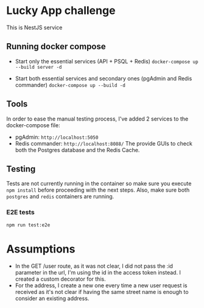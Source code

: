 # Lucky App challenge
This is NestJS service

## Running docker compose
* Start only the essential services (API + PSQL + Redis)
`docker-compose up --build server -d`

* Start both essential services and secondary ones (pgAdmin and Redis commander)
`docker-compose up --build -d`

## Tools
In order to ease the manual testing process, I've added 2 services to the docker-compose file:
* pgAdmin: `http://localhost:5050`
* Redis commander: `http://localhost:8088/`
The provide GUIs to check both the Postgres database and the Redis Cache.

## Testing
Tests are not currently running in the container so make sure you execute `npm install` before proceeding with the next steps. Also, make sure both `postgres` and `redis` containers are running.

### E2E tests
`npm run test:e2e`

# Assumptions

* In the GET /user route, as it was not clear, I did not pass the :id parameter in the url, I'm using the id in the access token instead. I created a custom decorator for this.
* For the address, I create a new one every time a new user request is received as it's not clear if having the same street name is enough to consider an existing address.
